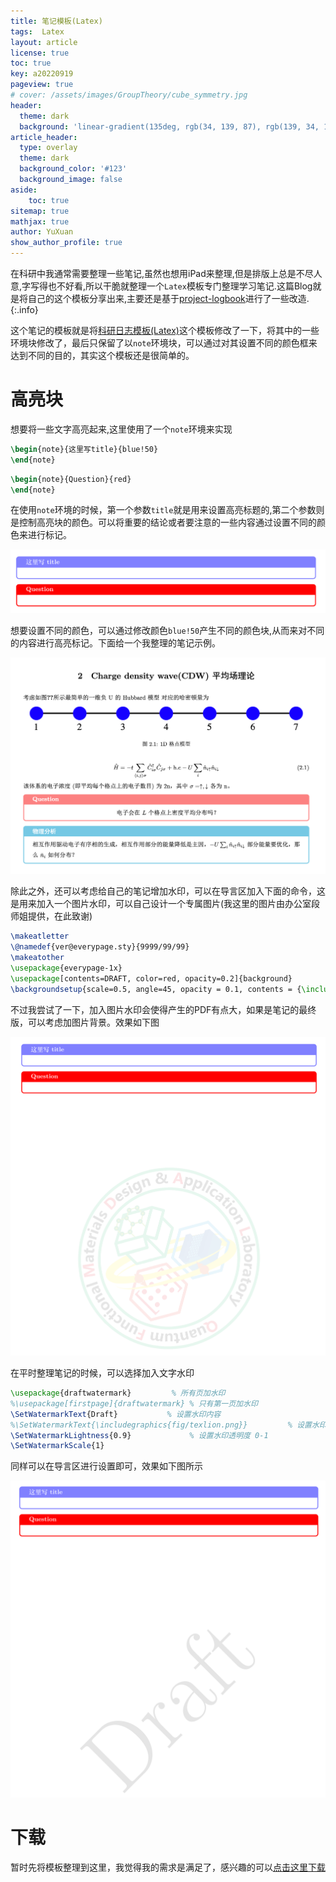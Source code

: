 ```yaml
---
title: 笔记模板(Latex)
tags:  Latex
layout: article
license: true
toc: true
key: a20220919
pageview: true
# cover: /assets/images/GroupTheory/cube_symmetry.jpg
header:
  theme: dark
  background: 'linear-gradient(135deg, rgb(34, 139, 87), rgb(139, 34, 139))'
article_header:
  type: overlay
  theme: dark
  background_color: '#123'
  background_image: false
aside:
    toc: true
sitemap: true
mathjax: true
author: YuXuan
show_author_profile: true
---
```

在科研中我通常需要整理一些笔记,虽然也想用iPad来整理,但是排版上总是不尽人意,字写得也不好看,所以干脆就整理一个`Latex`模板专门整理学习笔记.这篇Blog就是将自己的这个模板分享出来,主要还是基于[project-logbook](https://github.com/apalha/project-logbook)进行了一些改造.
{:.info}
<!--more-->

这个笔记的模板就是将[科研日志模板(Latex)](https://yxli8023.github.io/2022/09/09/Research-Log.html)这个模板修改了一下，将其中的一些环境块修改了，最后只保留了以`note`环境块，可以通过对其设置不同的颜色框来达到不同的目的，其实这个模板还是很简单的。
# 高亮块
想要将一些文字高亮起来,这里使用了一个`note`环境来实现
```latex
\begin{note}{这里写title}{blue!50}	
\end{note}
```

```latex
\begin{note}{Question}{red}
\end{note}
```
在使用`note`环境的时候，第一个参数`title`就是用来设置高亮标题的,第二个参数则是控制高亮块的颜色。可以将重要的结论或者要注意的一些内容通过设置不同的颜色来进行标记。

![png](/assets/images/latex/note-1.png)

想要设置不同的颜色，可以通过修改颜色`blue!50`产生不同的颜色块,从而来对不同的内容进行高亮标记。下面给一个我整理的笔记示例。

![png](/assets/images/latex/note-2.png)

除此之外，还可以考虑给自己的笔记增加水印，可以在导言区加入下面的命令，这是用来加入一个图片水印，可以自己设计一个专属图片(我这里的图片由办公室段师姐提供，在此致谢)
```latex
\makeatletter
\@namedef{ver@everypage.sty}{9999/99/99}
\makeatother
\usepackage{everypage-1x}
\usepackage[contents=DRAFT, color=red, opacity=0.2]{background}
\backgroundsetup{scale=0.5, angle=45, opacity = 0.1, contents = {\includegraphics[width=\paperwidth, height=\paperwidth, keepaspectratio]{back}}}
```
不过我尝试了一下，加入图片水印会使得产生的PDF有点大，如果是笔记的最终版，可以考虑加图片背景。效果如下图


![png](/assets/images/latex/note-3.png)

在平时整理笔记的时候，可以选择加入文字水印
```latex
\usepackage{draftwatermark}         % 所有页加水印
%\usepackage[firstpage]{draftwatermark} % 只有第一页加水印
\SetWatermarkText{Draft}           % 设置水印内容
%\SetWatermarkText{\includegraphics{fig/texlion.png}}         % 设置水印logo
\SetWatermarkLightness{0.9}             % 设置水印透明度 0-1
\SetWatermarkScale{1}        
```
同样可以在导言区进行设置即可，效果如下图所示

![png](/assets/images/latex/note-4.png)

# 下载
暂时先将模板整理到这里，我觉得我的需求是满足了，感兴趣的可以[点击这里下载](/assets/data/note-model.zip)